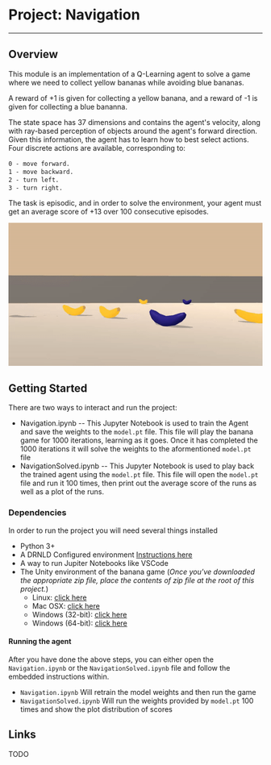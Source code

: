 # Project: Navigation
---
 ## Overview
 
 This module is an implementation of a Q-Learning agent to solve a game where we need to collect yellow bananas while avoiding blue bananas.

 A reward of +1 is given for collecting a yellow banana, and a reward of -1 is given for collecting a blue bananna. 
 
The state space has 37 dimensions and contains the agent's velocity, along with ray-based perception of objects around the agent's forward direction. Given this information, the agent has to learn how to best select actions. Four discrete actions are available, corresponding to:

    0 - move forward.
    1 - move backward.
    2 - turn left.
    3 - turn right.
    
The task is episodic, and in order to solve the environment, your agent must get an average score of +13 over 100 consecutive episodes.

![Video](Images/banana.gif)

 ## Getting Started

 There are two ways to interact and run the project:

 * Navigation.ipynb -- This Jupyter Notebook is used to train the Agent and save the weights to the `model.pt` file. This file will play the banana game for 1000 iterations, learning as it goes. Once it has completed the 1000 iterations it will solve the weights to the aformentioned `model.pt` file
 * NavigationSolved.ipynb -- This Jupyter Notebook is used to play back the trained agent using the `model.pt` file. This file will open the `model.pt` file and run it 100 times, then print out the average score of the runs as well as a plot of the runs.

 ### Dependencies
 In order to run the project you will need several things installed
 * Python 3+
 * A DRNLD Configured environment [Instructions here](https://github.com/udacity/deep-reinforcement-learning#dependencies)
 * A way to run Jupiter Notebooks like VSCode
 * The Unity environment of the banana game (*Once you've downloaded the appropriate zip file, place the contents of zip file at the root of this project.*) 
    * Linux: [click here](https://s3-us-west-1.amazonaws.com/udacity-drlnd/P1/Banana/Banana_Linux.zip)
    * Mac OSX: [click here](https://s3-us-west-1.amazonaws.com/udacity-drlnd/P1/Banana/Banana.app.zip)
    * Windows (32-bit): [click here](https://s3-us-west-1.amazonaws.com/udacity-drlnd/P1/Banana/Banana_Windows_x86.zip)
    * Windows (64-bit): [click here](https://s3-us-west-1.amazonaws.com/udacity-drlnd/P1/Banana/Banana_Windows_x86_64.zip)
  
 #### Running the agent
 After you have done the above steps, you can either open the `Navigation.ipynb` or the `NavigationSolved.ipynb` file and follow the embedded instructions within.
 * `Navigation.ipynb` Will retrain the model weights and then run the game
 * `NavigationSolved.ipynb` Will run the weights provided by `model.pt` 100 times and show the plot distribution of scores

 ## Links

 TODO